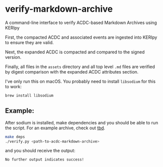 # verify-markdown-archive
A command-line interface to verify ACDC-based Markdown Archives using KERIpy

First, the compacted ACDC and associated events are ingested into KERIpy to ensure they are valid.

Next, the expanded ACDC is compacted and compared to the signed version.

Finally, all files in the `assets` directory and all top level `.md` files are verified by digest
comparison with the expanded ACDC attributes section.

I've only run this on macOS. You probably need to install `libsodium` for this to work:

```sh
brew install libsodium
```

## Example:

After sodium is installed, make dependencies and you should be able to run the script.
For an example archive, check out [tbd]().

```sh
make deps
./verify.py <path-to-acdc-markdown-archive>
```

and you should receive the output:

```
No further output indicates success!
```
